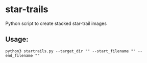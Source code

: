 # star-trails
Python script to create stacked star-trail images

## Usage:
```
python3 startrails.py --target_dir "" --start_filename "" --end_filename ""
```
